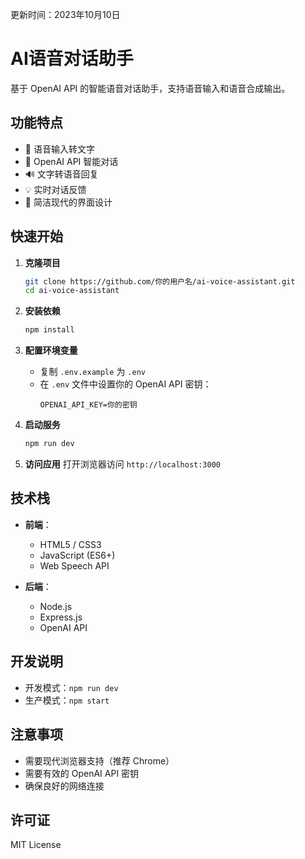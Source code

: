 更新时间：2023年10月10日

# AI语音对话助手

基于 OpenAI API 的智能语音对话助手，支持语音输入和语音合成输出。

## 功能特点

- 🎤 语音输入转文字
- 🤖 OpenAI API 智能对话
- 🔊 文字转语音回复
- 💡 实时对话反馈
- 🎨 简洁现代的界面设计

## 快速开始

1. **克隆项目**
   ```bash
   git clone https://github.com/你的用户名/ai-voice-assistant.git
   cd ai-voice-assistant
   ```

2. **安装依赖**
   ```bash
   npm install
   ```

3. **配置环境变量**
   - 复制 `.env.example` 为 `.env`
   - 在 `.env` 文件中设置你的 OpenAI API 密钥：
     ```
     OPENAI_API_KEY=你的密钥
     ```

4. **启动服务**
   ```bash
   npm run dev
   ```

5. **访问应用**
   打开浏览器访问 `http://localhost:3000`

## 技术栈

- **前端**：
  - HTML5 / CSS3
  - JavaScript (ES6+)
  - Web Speech API
  
- **后端**：
  - Node.js
  - Express.js
  - OpenAI API

## 开发说明

- 开发模式：`npm run dev`
- 生产模式：`npm start`

## 注意事项

- 需要现代浏览器支持（推荐 Chrome）
- 需要有效的 OpenAI API 密钥
- 确保良好的网络连接

## 许可证

MIT License
